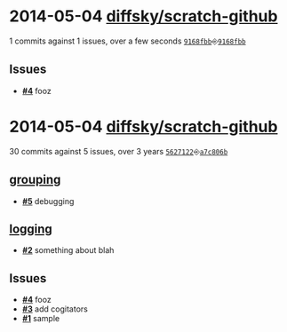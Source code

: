 # 2014-05-04 [**diffsky/scratch-github**](https://github.com/diffsky/scratch-github)
1 commits against 1 issues, over a few seconds [`9168fbb`](https://github.com/diffsky/scratch-github/commit/9168fbb)⎆[`9168fbb`](https://github.com/diffsky/scratch-github/commit/9168fbb)

## Issues 
- [**#4**](https://github.com/diffsky/scratch-github/issues/4) fooz  

# 2014-05-04 [**diffsky/scratch-github**](https://github.com/diffsky/scratch-github)
30 commits against 5 issues, over 3 years [`5627122`](https://github.com/diffsky/scratch-github/commit/5627122)⎆[`a7c806b`](https://github.com/diffsky/scratch-github/commit/a7c806b)

## [**grouping**](https://github.com/diffsky/scratch-github/issues?milestone=2&state=open)
- [**#5**](https://github.com/diffsky/scratch-github/issues/5) debugging

## [**logging**](https://github.com/diffsky/scratch-github/issues?milestone=1&state=open)
- [**#2**](https://github.com/diffsky/scratch-github/issues/2) something about blah

## Issues
- [**#4**](https://github.com/diffsky/scratch-github/issues/4) fooz
- [**#3**](https://github.com/diffsky/scratch-github/issues/3) add cogitators
- [**#1**](https://github.com/diffsky/scratch-github/issues/1) sample
